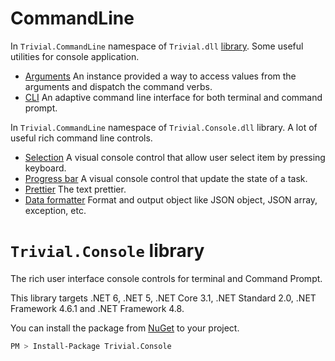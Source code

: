 # CommandLine

In `Trivial.CommandLine` namespace of `Trivial.dll` [library](../).
Some useful utilities for console application.

- [Arguments](./arguments) An instance provided a way to access values from the arguments and dispatch the command verbs.
- [CLI](./console) An adaptive command line interface for both terminal and command prompt.

In `Trivial.CommandLine` namespace of `Trivial.Console.dll` library.
A lot of useful rich command line controls.

- [Selection](./selection) A visual console control that allow user select item by pressing keyboard.
- [Progress bar](./progress) A visual console control that update the state of a task.
- [Prettier](./prettier) The text prettier.
- [Data formatter](./data) Format and output object like JSON object, JSON array, exception, etc.

# `Trivial.Console` library

The rich user interface console controls for terminal and Command Prompt.

This library targets .NET 6, .NET 5, .NET Core 3.1, .NET Standard 2.0, .NET Framework 4.6.1 and .NET Framework 4.8.

You can install the package from [NuGet](https://www.nuget.org/packages/Trivial.Console) to your project.

```sh
PM > Install-Package Trivial.Console
```
